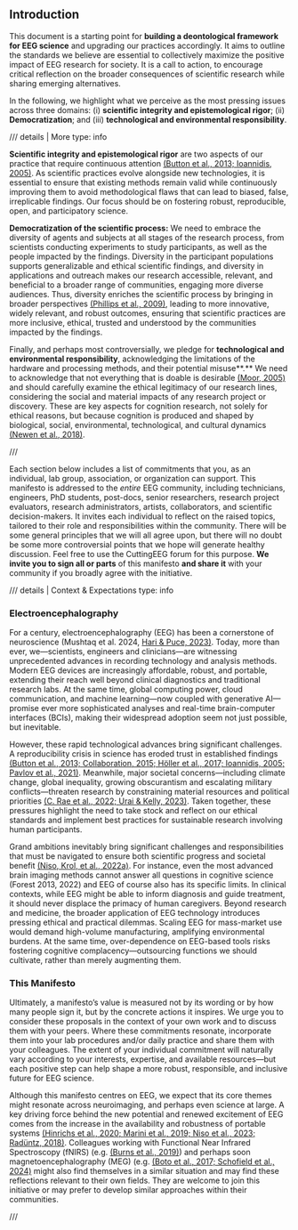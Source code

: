 ## Introduction

This document is a starting point for **building a deontological framework for EEG science** and upgrading our practices accordingly. It aims to outline the standards we believe are essential to collectively maximize the positive impact of EEG research for society. It is a call to action, to encourage critical reflection on the broader consequences of scientific research while sharing emerging alternatives.

In the following, we highlight what we perceive as the most pressing issues across three domains: (i) **scientific integrity and epistemological rigor**; (ii) **Democratization**; and (iii) **technological and environmental responsibility**.

/// details | More
    type: info

**Scientific integrity and epistemological rigor** are two aspects of our practice that require continuous attention [(Button et al., 2013; Ioannidis, 2005\)](https://www.zotero.org/google-docs/?F8syaB). As scientific practices evolve alongside new technologies, it is essential to ensure that existing methods remain valid while continuously improving them to avoid methodological flaws that can lead to biased, false, irreplicable findings. Our focus should be on fostering robust, reproducible, open, and participatory science. 

**Democratization of the scientific process:** We need to embrace the diversity of agents and subjects at all stages of the research process, from scientists conducting experiments to study participants, as well as the people impacted by the findings. Diversity in the participant populations supports generalizable and ethical scientific findings, and diversity in applications and outreach makes our research accessible, relevant, and beneficial to a broader range of communities, engaging more diverse audiences. Thus, diversity enriches the scientific process by bringing in broader perspectives [(Phillips et al., 2009\)](https://www.zotero.org/google-docs/?broken=UvEzhu), leading to more innovative, widely relevant, and robust outcomes, ensuring that scientific practices are more inclusive, ethical, trusted and understood by the communities impacted by the findings. 

Finally, and perhaps most controversially, we pledge for **technological and environmental responsibility**, acknowledging the limitations of the hardware and processing methods, and their potential misuse**.** We need to acknowledge that not everything that is doable is desirable [(Moor, 2005\)](https://www.zotero.org/google-docs/?ZYXvlh) and should carefully examine the ethical legitimacy of our research lines, considering the social and material impacts of any research project or discovery. These are key aspects for cognition research, not solely for ethical reasons, but because cognition is produced and shaped by biological, social, environmental, technological, and cultural dynamics [(Newen et al., 2018\)](https://www.zotero.org/google-docs/?QGPUmA).

///

Each section below includes a list of commitments that you, as an individual, lab group, association, or organization can support. This manifesto is addressed to the *entire* EEG community, including technicians, engineers, PhD students, post-docs, senior researchers, research project evaluators, research administrators, artists, collaborators, and scientific decision-makers. It invites each individual to reflect on the raised topics, tailored to their role and responsibilities within the community. There will be some general principles that we will all agree upon, but there will no doubt be some more controversial points that we hope will generate healthy discussion. Feel free to use the CuttingEEG forum for this purpose. **We invite you to sign all or parts** of this manifesto **and share it** with your community if you broadly agree with the initiative.


/// details | Context & Expectations
    type: info

### Electroencephalography

For a century, electroencephalography (EEG) has been a cornerstone of neuroscience (Mushtaq et al. 2024,  [Hari & Puce, 2023\)](https://www.zotero.org/google-docs/?zkixGa). Today, more than ever, we—scientists, engineers and clinicians—are witnessing unprecedented advances in recording technology and analysis methods. Modern EEG devices are increasingly affordable, robust, and portable, extending their reach well beyond clinical diagnostics and traditional research labs. At the same time, global computing power, cloud communication, and machine learning—now coupled with generative AI—promise ever more sophisticated analyses and real-time brain-computer interfaces (BCIs), making their widespread adoption seem not just possible, but inevitable.

However, these rapid technological advances bring significant challenges. A reproducibility crisis in science has eroded trust in established findings [(Button et al., 2013; Collaboration, 2015; Höller et al., 2017; Ioannidis, 2005; Pavlov et al., 2021\)](https://www.zotero.org/google-docs/?broken=nOhcSq). Meanwhile, major societal concerns—including climate change, global inequality, growing obscurantism and escalating military conflicts—threaten research by constraining material resources and political priorities [(C. Rae et al., 2022; Urai & Kelly, 2023\)](https://www.zotero.org/google-docs/?broken=VYU78Q). Taken together, these pressures highlight the need to take stock and reflect on our ethical standards and implement best practices for sustainable research involving human participants.

Grand ambitions inevitably bring significant challenges and responsibilities that must be navigated to ensure both scientific progress and societal benefit [(Niso, Krol, et al., 2022a)](https://www.zotero.org/google-docs/?hprlo5). For instance, even the most advanced brain imaging methods cannot answer all questions in cognitive science (Forest 2013, 2022\) and EEG of course also has its specific limits. In clinical contexts, while EEG might be able to inform diagnosis and guide treatment, it should never displace the primacy of human caregivers. Beyond research and medicine, the broader application of EEG technology introduces pressing ethical and practical dilemmas. Scaling EEG for mass-market use would demand high-volume manufacturing, amplifying environmental burdens. At the same time, over-dependence on EEG-based tools risks fostering cognitive complacency—outsourcing functions we should cultivate, rather than merely augmenting them.

### This Manifesto

Ultimately, a manifesto’s value is measured not by its wording or by how many people sign it, but by the concrete actions it inspires. We urge you to consider these proposals in the context of your own work and to discuss them with your peers. Where these commitments resonate, incorporate them into your lab procedures and/or daily practice and share them with your colleagues. The extent of your individual commitment will naturally vary according to your interests, expertise, and available resources—but each positive step can help shape a more robust, responsible, and inclusive future for EEG science.

Although this manifesto centres on EEG, we expect that its core themes might resonate across neuroimaging, and perhaps even science at large. A key driving force behind the new potential and renewed excitement of EEG comes from the increase in the availability and robustness of portable systems [(Hinrichs et al., 2020; Marini et al., 2019; Niso et al., 2023; Radüntz, 2018\)](https://www.zotero.org/google-docs/?broken=Saujuh). Colleagues working with Functional Near Infrared Spectroscopy (fNIRS) (e.g. [(Burns et al., 2019\)](https://www.zotero.org/google-docs/?broken=27NJg6)) and perhaps soon magnetoencephalography (MEG) (e.g. [(Boto et al., 2017; Schofield et al., 2024\)](https://www.zotero.org/google-docs/?broken=05NQmO) might also find themselves in a similar situation and may find these reflections relevant to their own fields. They are welcome to join this initiative or may prefer to develop similar approaches within their communities. 

///
